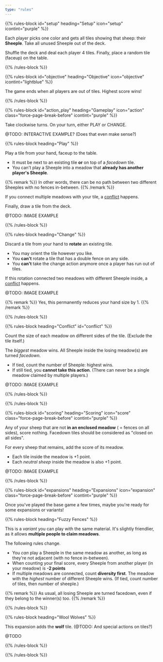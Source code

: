 ```yaml
---
type: "rules"
---
```


{{% rules-block id="setup" heading="Setup" icon="setup" icontint="purple" %}}

Each player picks one color and gets all tiles showing that sheep: their **Sheeple**. Take all unused Sheeple out of the deck. 

Shuffle the deck and deal each player 4 tiles. Finally, place a random tile (faceup) on the table. 

{{% /rules-block %}}

{{% rules-block id="objective" heading="Objective" icon="objective" icontint="lightblue" %}}

The game ends when all players are out of tiles. Highest score wins!

{{% /rules-block %}}

{{% rules-block id="action_play" heading="Gameplay" icon="action" class="force-page-break-before" icontint="purple" %}}

Take clockwise turns. On your turn, either PLAY or CHANGE.

@TODO: INTERACTIVE EXAMPLE? (Does that even make sense?)

{{% rules-block heading="Play" %}}

Play a tile from your hand, faceup to the table. 

* It must be next to an existing tile **or** on top of a _facedown_ tile.
* You can't play a Sheeple into a meadow that **already has another player's Sheeple**. 

{{% remark %}}
In other words, there can be no path between two different Sheeples with no fences in-between.
{{% /remark %}}

If you connect multiple meadows with your tile, a [conflict](#conflict) happens.

Finally, draw a tile from the deck.

@TODO: IMAGE EXAMPLE

{{% /rules-block %}}

{{% rules-block heading="Change" %}}

Discard a tile from your hand to **rotate** an existing tile.
* You may orient the tile however you like.
* You **can't** rotate a tile that has a double fence on any side.
* You **can't** take the change action anymore once a player has run out of tiles.

If this rotation connected two meadows with different Sheeple inside, a [conflict](#conflict) happens.

@TODO: IMAGE EXAMPLE

{{% remark %}}
Yes, this permanently reduces your hand size by 1.
{{% /remark %}}

{{% /rules-block %}}

{{% rules-block heading="Conflict" id="conflict" %}}

Count the size of each meadow on different sides of the tile. (Exclude the tile itself.)

The _biggest_ meadow wins. All Sheeple inside the losing meadow(s) are turned _facedown_.
* If tied, count the number of Sheeple: highest wins. 
* If still tied, you **cannot take this action**. (There can never be a single meadow claimed by multiple players.)

@TODO: IMAGE EXAMPLE

{{% /rules-block %}}

{{% /rules-block %}}

{{% rules-block id="scoring" heading="Scoring" icon="score" class="force-page-break-before" icontint="purple" %}}

Any of your sheep that are not **in an enclosed meadow** ( = fences on all sides), score nothing. Facedown tiles should be considered as "closed on all sides".

For every sheep that remains, add the score of its meadow.
* Each tile inside the meadow is +1 point.
* Each _neutral sheep_ inside the meadow is also +1 point.

@TODO: IMAGE EXAMPLE

{{% /rules-block %}}

{{% rules-block id="expansions" heading="Expansions" icon="expansion" class="force-page-break-before" icontint="purple" %}}

Once you've played the base game a few times, maybe you're ready for some expansions or variants!

{{% rules-block heading="Fuzzy Fences" %}}

This is a _variant_ you can play with the same material. It's slightly friendlier, as it allows **multiple people to claim meadows**.

The following rules change.

* You _can_ play a Sheeple in the same meadow as another, as long as they're not adjacent (with no fence in-between).
* When counting your final score, every Sheeple from another player (in your meadow) is **-2 points**
* If multiple meadows are connected, count **diversity first**. The meadow with the _highest_ number of different Sheeple wins. (If tied, count number of tiles, then number of sheeple.)

{{% remark %}}
As usual, all losing Sheeple are turned facedown, even if they belong to the winner(s) too.
{{% /remark %}}

{{% /rules-block %}}

{{% rules-block heading="Wool Wolves" %}}

This expansion adds the **wolf** tile. (@TODO: And special actions on tiles?)

@TODO

{{% /rules-block %}}

{{% /rules-block %}}